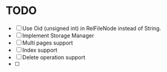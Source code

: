 # TODO

* [ ] Use Oid (unsigned int) in RelFileNode instead of String.
* [ ] Implement Storage Manager
* [ ] Multi pages support
* [ ] Index support
* [ ] Delete operation support
* [ ] 
